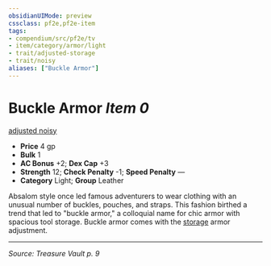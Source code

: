 ```yaml
---
obsidianUIMode: preview
cssclass: pf2e,pf2e-item
tags:
- compendium/src/pf2e/tv
- item/category/armor/light
- trait/adjusted-storage
- trait/noisy
aliases: ["Buckle Armor"]
---
```

# Buckle Armor *Item 0*  
[adjusted <storage>](rules/traits/adjusted-storage-tv.md "Adjusted Armor Trait")  [noisy](noisy.md "Noisy Armor Trait")  

- **Price** 4 gp
- **Bulk** 1
- **AC Bonus** +2; **Dex Cap** +3
- **Strength** 12; **Check Penalty** -1; **Speed Penalty** —
- **Category** Light; **Group** Leather 

Absalom style once led famous adventurers to wear clothing with an unusual number of buckles, pouches, and straps. This fashion birthed a trend that led to "buckle armor," a colloquial name for chic armor with spacious tool storage. Buckle armor comes with the [storage](storage-tv.md) armor adjustment.


---
*Source: Treasure Vault p. 9*